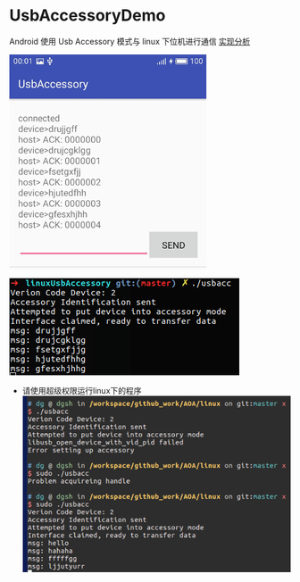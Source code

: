 # UsbAccessoryDemo

Android 使用 Usb Accessory 模式与 linux 下位机进行通信 [实现分析](http://blog.csdn.net/lj402159806/article/details/69940628)

![](preview/android.jpg) 

![](preview/linux.png) 
*   请使用超级权限运行linux下的程序
![](preview/sudo_run_usb_accessory.png)

